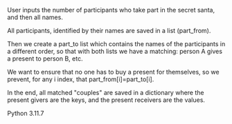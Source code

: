 <p>User inputs the number of participants who take part in the secret santa, and then all names.</p>
<p>All participants, identified by their names are saved in a list (part_from). </p>
<p>Then we create a part_to list which contains the names of the participants in a different order, so that with both lists we have a matching: person A gives a present to person B, etc.</p>
<p>We want to ensure that no one has to buy a present for themselves, so we prevent, for any i index, that part_from[i]=part_to[i]. </p>
<p>In the end, all matched "couples" are saved in a dictionary where the present givers are the keys, and the present receivers are the values. </p>
<p>Python 3.11.7</p>

